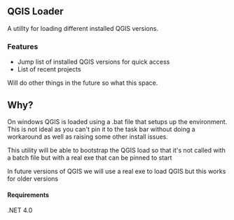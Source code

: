 ## QGIS Loader

A utillty for loading different installed QGIS versions.

### Features

- Jump list of installed QGIS versions for quick access
- List of recent projects

Will do other things in the future so what this space.

## Why?

On windows QGIS is loaded using a .bat file that setups up the environment. 
This is not ideal as you can't pin it to the task bar without doing a workaround
as well as raising some other install issues.

This utility will be able to bootstrap the QGIS load so that it's not called with a 
batch file but with a real exe that can be pinned to start

In future versions of QGIS we will use a real exe to load QGIS but this works for older versions

#### Requirements

.NET 4.0
